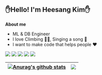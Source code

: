 
  
## ✋Hello! I'm Heesang Kim✋

**About me**

- ML & DB Engineer
- I love Climbing 🧗‍♂️, Singing a song 🎵
- I want to make code that helps people ❤️


<img src="https://img.shields.io/badge/PyTorch-EE4C2C?style=flat&logo=pytorch&logoColor=white"/> <img src="https://img.shields.io/badge/python-3776AB?style=flat&logo=python&logoColor=white"/> <img src="https://img.shields.io/badge/tensorflow-FF6F00?style=flat&logo=tensorflow&logoColor=white"/> <img src="https://img.shields.io/badge/postgresql-4169E1?style=flat&logo=postgresql&logoColor=white"/> <img src="https://img.shields.io/badge/Oracle-F80000?style=flat&logo=Oracle&logoColor=white"/>  


| <a href="https://github.com/fneaplle/github-readme-stats"><img align="center" src="https://github-readme-stats.vercel.app/api?username=fneaplle&show_icons=true&include_all_commits=true&theme=buefy&hide_border=true" alt="Anurag's github stats" /></a> | <a href="https://github.com/fneaplle/github-readme-stats"><img align="center" src="https://github-readme-stats.vercel.app/api/top-langs/?username=fneaplle&layout=compact&theme=buefy&hide_border=true" /></a> |
| ------------- | ------------- |
